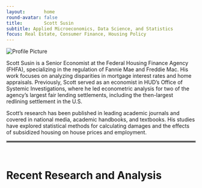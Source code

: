 ```yaml
---
layout:       home
round-avatar: false
title:        Scott Susin
subtitle: Applied Microeconomics, Data Science, and Statistics
focus: Real Estate, Consumer Finance, Housing Policy 
---
```


<!--h3 class="page-subheading" style="font-weight:300; font-size: 1.375rem; line-height:1.5;">
<u>Areas of Focus</u>
<ul>
          <li>Real Estate</li> 
          <li>Consumer Finance</li>
          <li>Housing Policy</li>
</ul>
</h3-->

<div class="profile-container">
  <div class="profile-picture">
    <img src= "{{ '/assets/img/Headshot-Office-Crop.jpg' | relative_url }}" alt="Profile Picture"/>
  </div>
  <div class="profile-text">
    <p>Scott Susin is a Senior Economist at the Federal Housing Finance Agency (FHFA), specializing in the 
    regulation of Fannie Mae and Freddie Mac. His work focuses on analyzing disparities in mortgage 
    interest rates and home appraisals. Previously, Scott served as an economist in HUD’s Office of 
    Systemic Investigations, where he led econometric analysis for two of the agency’s largest fair 
    lending settlements, including the then-largest redlining settlement in the U.S.</p>
  </div>
</div>

<div class="profile-text" style="max-width: 850px;">
<p style="margin-top: 0;">
Scott’s research has been published in leading academic journals and covered in national media, 
academic handbooks, and textbooks. His studies have explored statistical methods for calculating 
damages and the effects of subsidized housing on house prices and employment.</p> 
</div>



<hr style="border:2px solid gray">

&nbsp;

Recent Research and Analysis
============================
